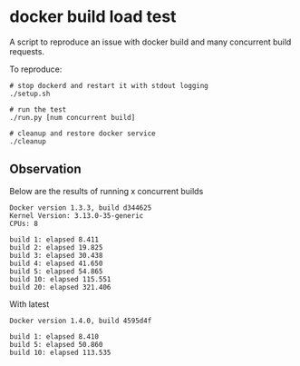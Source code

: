 

docker build load test
======================

A script to reproduce an issue with docker build and many concurrent
build requests.

To reproduce:

    # stop dockerd and restart it with stdout logging
    ./setup.sh

    # run the test
    ./run.py [num concurrent build]

    # cleanup and restore docker service
    ./cleanup


Observation
-----------

Below are the results of running x concurrent builds


    Docker version 1.3.3, build d344625
    Kernel Version: 3.13.0-35-generic
    CPUs: 8

    build 1: elapsed 8.411
    build 2: elapsed 19.825
    build 3: elapsed 30.438
    build 4: elapsed 41.650
    build 5: elapsed 54.865
    build 10: elapsed 115.551
    build 20: elapsed 321.406

With latest

    Docker version 1.4.0, build 4595d4f

    build 1: elapsed 8.410
    build 5: elapsed 50.860
    build 10: elapsed 113.535
